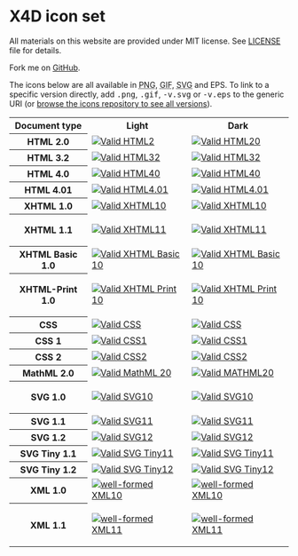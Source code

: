 <h1>X4D icon set</h1>
<p>All materials on this website are provided under MIT
  license. See <a href="http://x4d.surgut.co.uk/LICENSE">LICENSE</a> file
  for details.</p>
<p>Fork me on <a href="https://github.com/xnox/x4d">GitHub</a>.</p>

<p>The icons below are all available in <acronym title="Portable Network Graphics">PNG</acronym>, 
  <acronym title="Graphics Interchange Format">GIF</acronym>, <acronym title="Scalable Vector Graphics">SVG</acronym> 
  and EPS. To link to a specific version directly, add <kbd>.png</kbd>, <kbd>.gif</kbd>, <kbd>-v.svg</kbd> or <kbd>-v.eps</kbd>
  to the generic URI (or <a href="http://x4d.surgut.co.uk/Icons/">browse the icons repository to see all versions</a>).</p>

<center>
<table>
  <tbody>

<tr>
	  <th>Document type</th>
	<th>Light</th>
	  <th>Dark</th>
	  </tr>
<tr>
  <th>HTML 2.0</th>
  <td><a href="http://x4d.surgut.co.uk/Icons/valid-html20"><img alt="Valid HTML2" src="http://x4d.surgut.co.uk/Icons/valid-html20.png" /></a></td>

  <td><a href="http://x4d.surgut.co.uk/Icons/valid-html20-blue"><img alt="Valid HTML20" src="http://x4d.surgut.co.uk/Icons/valid-html20-blue.png" /></a></td>

</tr>
<tr>
  <th>HTML 3.2</th>

  <td><a href="http://x4d.surgut.co.uk/Icons/valid-html32"><img alt="Valid HTML32" src="http://x4d.surgut.co.uk/Icons/valid-html32.png" /></a>
  </td>

  <td>
<a href="http://x4d.surgut.co.uk/Icons/valid-html32-blue"><img alt="Valid HTML32" src="http://x4d.surgut.co.uk/Icons/valid-html32-blue.png" /></a>
  </td>
</tr>
<tr>

  <th>HTML 4.0</th>
  <td>
<a href="http://x4d.surgut.co.uk/Icons/valid-html40"><img alt="Valid HTML40" src="http://x4d.surgut.co.uk/Icons/valid-html40.png" /></a>
  </td>

  <td>
<a href="http://x4d.surgut.co.uk/Icons/valid-html40-blue"><img alt="Valid HTML40" src="http://x4d.surgut.co.uk/Icons/valid-html40-blue.png" /></a>
  </td>

</tr>
<tr><th>HTML 4.01</th>


  <td>
<a href="http://x4d.surgut.co.uk/Icons/valid-html401"><img alt="Valid HTML4.01" src="http://x4d.surgut.co.uk/Icons/valid-html401.png" /></a>
  </td>

  <td>
<a href="http://x4d.surgut.co.uk/Icons/valid-html401-blue"><img alt="Valid HTML4.01" src="http://x4d.surgut.co.uk/Icons/valid-html401-blue.png" /></a>
  </td>
</tr>

<tr>	<th>XHTML 1.0</th>

  <td>
<a href="http://x4d.surgut.co.uk/Icons/valid-xhtml10"><img alt="Valid XHTML10" src="http://x4d.surgut.co.uk/Icons/valid-xhtml10.png" /></a>
  </td>

  <td>
<a href="http://x4d.surgut.co.uk/Icons/valid-xhtml10-blue"><img alt="Valid XHTML10" src="http://x4d.surgut.co.uk/Icons/valid-xhtml10-blue.png" /></a>
  </td>
</tr>
<tr>

  <th>XHTML 1.1</th>
  <td>
<a href="http://x4d.surgut.co.uk/Icons/valid-xhtml11"><img alt="Valid XHTML11" src="http://x4d.surgut.co.uk/Icons/valid-xhtml11.png" /></a>
  </td>
  <td>

<a href="http://x4d.surgut.co.uk/Icons/valid-xhtml11-blue"><img alt="Valid XHTML11" src="http://x4d.surgut.co.uk/Icons/valid-xhtml11-blue.png" /></a>
  </td>
</tr>
<tr>
  <th>XHTML Basic 1.0</th>

  <td>
<a href="http://x4d.surgut.co.uk/Icons/valid-xhtmlbasic10"><img alt="Valid XHTML Basic 10" src="http://x4d.surgut.co.uk/Icons/valid-xhtmlbasic10.png" /></a>
  </td>

  <td>
<a href="http://x4d.surgut.co.uk/Icons/valid-xhtmlbasic10-blue"><img alt="Valid XHTML Basic 10" src="http://x4d.surgut.co.uk/Icons/valid-xhtmlbasic10-blue.png" /></a>
  </td>
</tr>
<tr>
  <th>XHTML-Print 1.0</th>
  <td>

<a href="http://x4d.surgut.co.uk/Icons/valid-xhtmlprint10"><img alt="Valid XHTML Print 10" src="http://x4d.surgut.co.uk/Icons/valid-xhtmlprint10.png" /></a>
  </td>
  <td>
<a href="http://x4d.surgut.co.uk/Icons/valid-xhtmlprint10-blue"><img alt="Valid XHTML Print 10" src="http://x4d.surgut.co.uk/Icons/valid-xhtmlprint10-blue.png" /></a>
  </td>

</tr>
<tr>
  <th>CSS</th>
  <td>
<a href="http://x4d.surgut.co.uk/Icons/valid-css"><img alt="Valid CSS" src="http://x4d.surgut.co.uk/Icons/valid-css.png" /></a>
  </td>

  <td>
<a href="http://x4d.surgut.co.uk/Icons/valid-css-blue"><img alt="Valid CSS" src="http://x4d.surgut.co.uk/Icons/valid-css-blue.png" /></a>
  </td>

</tr>
<tr>
  <th>CSS 1</th>

  <td>
<a href="http://x4d.surgut.co.uk/Icons/valid-css1"><img alt="Valid CSS1" src="http://x4d.surgut.co.uk/Icons/valid-css1.png" /></a>
  </td>

  <td>
<a href="http://x4d.surgut.co.uk/Icons/valid-css1-blue"><img alt="Valid CSS1" src="http://x4d.surgut.co.uk/Icons/valid-css1-blue.png" /></a>
  </td>
</tr>
<tr>

  <th>CSS 2</th>

  <td>
<a href="http://x4d.surgut.co.uk/Icons/valid-css2"><img alt="Valid CSS2" src="http://x4d.surgut.co.uk/Icons/valid-css2.png" /></a>
  </td>

  <td>
<a href="http://x4d.surgut.co.uk/Icons/valid-css2-blue"><img alt="Valid CSS2" src="http://x4d.surgut.co.uk/Icons/valid-css2-blue.png" /></a>
  </td>

</tr>
<tr>
  <th>MathML 2.0</th>

  <td>
<a href="http://x4d.surgut.co.uk/Icons/valid-mathml20"><img alt="Valid MathML 20" src="http://x4d.surgut.co.uk/Icons/valid-mathml20.png" /></a>
  </td>

  <td>
<a href="http://x4d.surgut.co.uk/Icons/valid-mathml20-blue"><img alt="Valid MATHML20" src="http://x4d.surgut.co.uk/Icons/valid-mathml20-blue.png" /></a>
  </td>
</tr>

<tr><th>SVG 1.0</th>
  <td>

<a href="http://x4d.surgut.co.uk/Icons/valid-svg10"><img alt="Valid SVG10" src="http://x4d.surgut.co.uk/Icons/valid-svg10.png" /></a>
  </td>

  <td>
<a href="http://x4d.surgut.co.uk/Icons/valid-svg10-blue"><img alt="Valid SVG10" src="http://x4d.surgut.co.uk/Icons/valid-svg10-blue.png" /></a>
  </td>

</tr>
<tr>
  <th>SVG 1.1</th>
  <td>
<a href="http://x4d.surgut.co.uk/Icons/valid-svg11"><img alt="Valid SVG11" src="http://x4d.surgut.co.uk/Icons/valid-svg11.png" /></a>
  </td>

  <td>
<a href="http://x4d.surgut.co.uk/Icons/valid-svg11-blue"><img alt="Valid SVG11" src="http://x4d.surgut.co.uk/Icons/valid-svg11-blue.png" /></a>
  </td>
</tr>
<tr>

  <th>SVG 1.2</th>
  <td>
<a href="http://x4d.surgut.co.uk/Icons/valid-svg12"><img alt="Valid SVG12" src="http://x4d.surgut.co.uk/Icons/valid-svg12.png" /></a>
  </td>

  <td>
<a href="http://x4d.surgut.co.uk/Icons/valid-svg12-blue"><img alt="Valid SVG12" src="http://x4d.surgut.co.uk/Icons/valid-svg12-blue.png" /></a>
  </td>

</tr>
<tr>

  <th>SVG Tiny 1.1</th>
  <td>
<a href="http://x4d.surgut.co.uk/Icons/valid-svgtiny11"><img alt="Valid SVG Tiny11" src="http://x4d.surgut.co.uk/Icons/valid-svgtiny11.png" /></a>
  </td>

  <td>
<a href="http://x4d.surgut.co.uk/Icons/valid-svgtiny11-blue"><img alt="Valid SVG Tiny11" src="http://x4d.surgut.co.uk/Icons/valid-svgtiny11-blue.png" /></a>
  </td>

</tr>
<tr>

  <th>SVG Tiny 1.2</th>
  <td>
<a href="http://x4d.surgut.co.uk/Icons/valid-svgtiny12"><img alt="Valid SVG Tiny12" src="http://x4d.surgut.co.uk/Icons/valid-svgtiny12.png" /></a>
  </td>

  <td>
<a href="http://x4d.surgut.co.uk/Icons/valid-svgtiny12-blue"><img alt="Valid SVG Tiny12" src="http://x4d.surgut.co.uk/Icons/valid-svgtiny12-blue.png" /></a>
  </td>

</tr>
<tr>
  <th>XML 1.0</th>
  <td>
<a href="http://x4d.surgut.co.uk/Icons/valid-xml10"><img alt="well-formed XML10" src="http://x4d.surgut.co.uk/Icons/valid-xml10.png" /></a>
  </td>

  <td>
<a href="http://x4d.surgut.co.uk/Icons/valid-xml10-blue"><img alt="well-formed XML10" src="http://x4d.surgut.co.uk/Icons/valid-xml10-blue.png" /></a>
  </td>
</tr>
<tr>

  <th>XML 1.1</th>
  <td>
<a href="http://x4d.surgut.co.uk/Icons/valid-xml11"><img alt="well-formed XML11" src="http://x4d.surgut.co.uk/Icons/valid-xml11.png" /></a>
  </td>
  <td>

<a href="http://x4d.surgut.co.uk/Icons/valid-xml11-blue"><img alt="well-formed XML11" src="http://x4d.surgut.co.uk/Icons/valid-xml11-blue.png" /></a>
  </td>
</tr>
  </tbody>
</table>
</center>